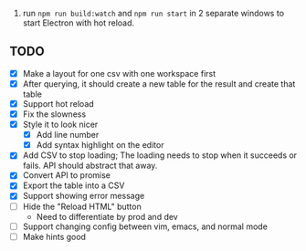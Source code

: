 1. run `npm run build:watch` and `npm run start` in 2 separate windows to start Electron with hot reload.


TODO
-----

- [x] Make a layout for one csv with one workspace first
- [x] After querying, it should create a new table for the result and create that table
- [x] Support hot reload
- [x] Fix the slowness
- [x] Style it to look nicer
  - [x] Add line number
  - [x] Add syntax highlight on the editor
- [x] Add CSV to stop loading; The loading needs to stop when it succeeds or fails. API should abstract that away.
- [x] Convert API to promise  
- [x] Export the table into a CSV
- [x] Support showing error message
- [ ] Hide the "Reload HTML" button
  - Need to differentiate by prod and dev
- [ ] Support changing config between vim, emacs, and normal mode
- [ ] Make hints good
